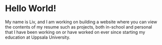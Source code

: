 # Hello World! 

My name is Liv, and I am working on building a website where you can view the contents of my resume such as projects, both in-school and personal that I have been working on or have worked on ever since starting my education at Uppsala University. 

